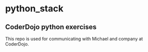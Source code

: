 # python_stack
## CoderDojo python exercises
This repo is used for communicating with Michael and company at CoderDojo. 
